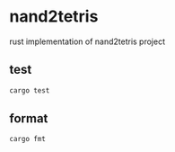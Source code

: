 # nand2tetris
rust implementation of nand2tetris project

## test
```bash
cargo test
```
## format
```bash
cargo fmt
```
